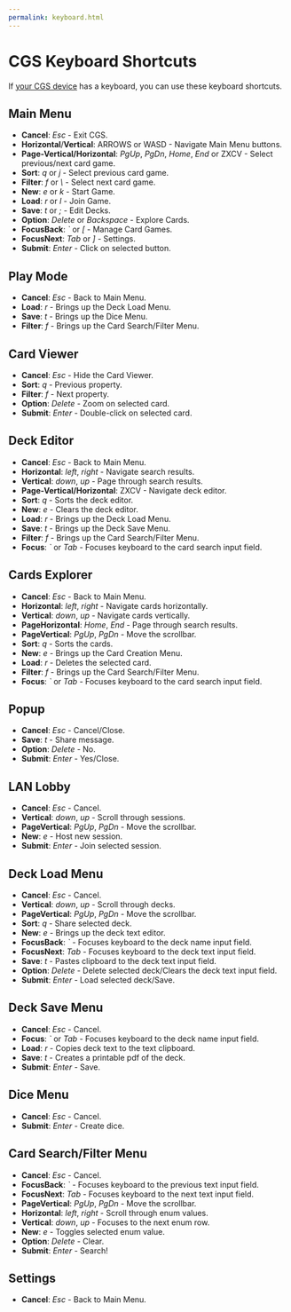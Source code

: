```yaml
---
permalink: keyboard.html
---
```


# CGS Keyboard Shortcuts
If [your CGS device](index.html#play-anywhere) has a keyboard, you can use these keyboard shortcuts.

## Main Menu
- **Cancel**: *Esc* - Exit CGS.
- **Horizontal**/**Vertical**: ARROWS or WASD  - Navigate Main Menu buttons.
- **Page-Vertical/Horizontal**: *PgUp*, *PgDn*, *Home*, *End* or ZXCV - Select previous/next card game.
- **Sort**: *q* or *j* - Select previous card game.
- **Filter**: *f* or *\\* - Select next card game.
- **New**: *e* or *k* - Start Game.
- **Load**: *r* or *l* - Join Game.
- **Save**: *t* or *;* - Edit Decks.
- **Option**: *Delete* or *Backspace* - Explore Cards.
- **FocusBack**: *\`* or *\[* - Manage Card Games.
- **FocusNext**: *Tab* or *\]* - Settings.
- **Submit**: *Enter* - Click on selected button.

## Play Mode
- **Cancel**: *Esc* - Back to Main Menu.
- **Load**: *r* - Brings up the Deck Load Menu.
- **Save**: *t* - Brings up the Dice Menu.
- **Filter**: *f* - Brings up the Card Search/Filter Menu.

## Card Viewer
- **Cancel**: *Esc* - Hide the Card Viewer.
- **Sort**: *q* - Previous property.
- **Filter**: *f* - Next property.
- **Option**: *Delete* - Zoom on selected card.
- **Submit**: *Enter* - Double-click on selected card.

## Deck Editor
- **Cancel**: *Esc* - Back to Main Menu.
- **Horizontal**: *left*, *right* - Navigate search results.
- **Vertical**: *down*, *up* - Page through search results.
- **Page-Vertical/Horizontal**: ZXCV - Navigate deck editor.
- **Sort**: *q* - Sorts the deck editor.
- **New**: *e* - Clears the deck editor.
- **Load**: *r* - Brings up the Deck Load Menu.
- **Save**: *t* - Brings up the Deck Save Menu.
- **Filter**: *f* - Brings up the Card Search/Filter Menu.
- **Focus**: *\`* or *Tab* - Focuses keyboard to the card search input field.

## Cards Explorer
- **Cancel**: *Esc* - Back to Main Menu.
- **Horizontal**: *left*, *right* - Navigate cards horizontally.
- **Vertical**: *down*, *up* - Navigate cards vertically.
- **PageHorizontal**: *Home*, *End* - Page through search results.
- **PageVertical**: *PgUp*, *PgDn* - Move the scrollbar.
- **Sort**: *q* - Sorts the cards.
- **New**: *e* - Brings up the Card Creation Menu.
- **Load**: *r* - Deletes the selected card.
- **Filter**: *f* - Brings up the Card Search/Filter Menu.
- **Focus**: *\`* or *Tab* - Focuses keyboard to the card search input field.

## Popup
- **Cancel**: *Esc* - Cancel/Close.
- **Save**: *t* - Share message.
- **Option**: *Delete* - No.
- **Submit**: *Enter* - Yes/Close.

## LAN Lobby
- **Cancel**: *Esc* - Cancel.
- **Vertical**: *down*, *up* - Scroll through sessions.
- **PageVertical**: *PgUp*, *PgDn* - Move the scrollbar.
- **New**: *e* - Host new session.
- **Submit**: *Enter* - Join selected session.

## Deck Load Menu
- **Cancel**: *Esc* - Cancel.
- **Vertical**: *down*, *up* - Scroll through decks.
- **PageVertical**: *PgUp*, *PgDn* - Move the scrollbar.
- **Sort**: *q* - Share selected deck.
- **New**: *e* - Brings up the deck text editor.
- **FocusBack**: *\`* - Focuses keyboard to the deck name input field.
- **FocusNext**: *Tab* - Focuses keyboard to the deck text input field.
- **Save**: *t* - Pastes clipboard to the deck text input field.
- **Option**: *Delete* - Delete selected deck/Clears the deck text input field.
- **Submit**: *Enter* - Load selected deck/Save.

## Deck Save Menu
- **Cancel**: *Esc* - Cancel.
- **Focus**: *\`* or *Tab* - Focuses keyboard to the deck name input field.
- **Load**: *r* - Copies deck text to the text clipboard.
- **Save**: *t* - Creates a printable pdf of the deck.
- **Submit**: *Enter* - Save.

## Dice Menu
- **Cancel**: *Esc* - Cancel.
- **Submit**: *Enter* - Create dice.

## Card Search/Filter Menu
- **Cancel**: *Esc* - Cancel.
- **FocusBack**: *\`* - Focuses keyboard to the previous text input field.
- **FocusNext**: *Tab* - Focuses keyboard to the next text input field.
- **PageVertical**: *PgUp*, *PgDn* - Move the scrollbar.
- **Horizontal**: *left*, *right* - Scroll through enum values.
- **Vertical**: *down*, *up* - Focuses to the next enum row.
- **New**: *e* - Toggles selected enum value.
- **Option**: *Delete* - Clear.
- **Submit**: *Enter* - Search!

## Settings
- **Cancel**: *Esc* - Back to Main Menu.